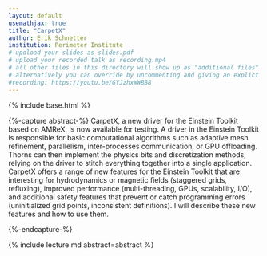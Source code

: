 ```yaml
---
layout: default
usemathjax: true
title: "CarpetX"
author: Erik Schnetter
institution: Perimeter Institute
# updload your slides as slides.pdf
# upload your recorded talk as recording.mp4
# all other files in this directory will show up as "additional files"
# alternatively you can override by uncommenting and giving an explict URL:
#recording: https://youtu.be/GYJzhxWWBB8
---
```

{% include base.html %}

{%-capture abstract-%}
CarpetX, a new driver for the Einstein Toolkit based on AMReX, is now available for testing. A driver in the Einstein Toolkit is responsible for basic computational algorithms such as adaptive mesh refinement, parallelism, inter-processes communication, or GPU offloading. Thorns can then implement the physics bits and discretization methods, relying on the driver to stitch everything together into a single application. CarpetX offers a range of new features for the Einstein Toolkit that are interesting for hydrodynamics or magnetic fields (staggered grids, refluxing), improved performance (multi-threading, GPUs, scalability, I/O), and additional safety features that prevent or catch programming errors (uninitialized grid points, inconsistent definitions). I will describe these new features and how to use them.

{%-endcapture-%}

<div class="col-xs-12" markdown="1">
{% include lecture.md abstract=abstract %}


<!--[Edit on GitHub](https://github.com/EinsteinToolkit/et2021uiuc/edit/master/{{page.path}})-->
</div>

